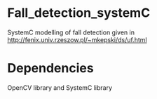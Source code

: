 # Fall_detection_systemC
SystemC modelling of fall detection given in http://fenix.univ.rzeszow.pl/~mkepski/ds/uf.html

# Dependencies
OpenCV library and SystemC library
